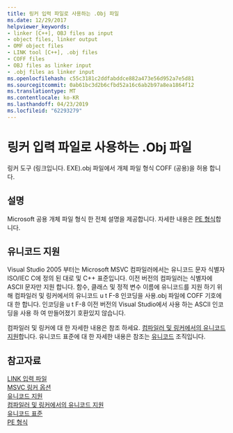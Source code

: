 ```yaml
---
title: 링커 입력 파일로 사용하는 .Obj 파일
ms.date: 12/29/2017
helpviewer_keywords:
- linker [C++], OBJ files as input
- object files, linker output
- OMF object files
- LINK tool [C++], .obj files
- COFF files
- OBJ files as linker input
- .obj files as linker input
ms.openlocfilehash: c55c3181c2ddfabddce882a473e56d952a7e5d81
ms.sourcegitcommit: 0ab61bc3d2b6cfbd52a16c6ab2b97a8ea1864f12
ms.translationtype: MT
ms.contentlocale: ko-KR
ms.lasthandoff: 04/23/2019
ms.locfileid: "62293279"
---
```

# <a name="obj-files-as-linker-input"></a>링커 입력 파일로 사용하는 .Obj 파일

링커 도구 (링크입니다. EXE).obj 파일에서 개체 파일 형식 COFF (공용)을 허용 합니다.

## <a name="remarks"></a>설명

Microsoft 공용 개체 파일 형식 한 전체 설명을 제공합니다. 자세한 내용은 [PE 형식](/windows/desktop/Debug/pe-format)합니다.

## <a name="unicode-support"></a>유니코드 지원

Visual Studio 2005 부터는 Microsoft MSVC 컴파일러에서는 유니코드 문자 식별자 ISO/IEC C에 정의 된 대로 및 C++ 표준입니다. 이전 버전의 컴파일러는 식별자에 ASCII 문자만 지원 합니다. 함수, 클래스 및 정적 변수 이름에 유니코드를 지원 하기 위해 컴파일러 및 링커에서의 유니코드 u t F-8 인코딩을 사용.obj 파일에 COFF 기호에 대 한 합니다. 인코딩을 u t F-8 이전 버전의 Visual Studio에서 사용 하는 ASCII 인코딩을 사용 하 여 만들어졌기 호환있지 않습니다.

컴파일러 및 링커에 대 한 자세한 내용은 참조 하세요. [컴파일러 및 링커에서의 유니코드 지원](unicode-support-in-the-compiler-and-linker.md)합니다. 유니코드 표준에 대 한 자세한 내용은 참조는 [유니코드](http://www.unicode.org/) 조직입니다.

## <a name="see-also"></a>참고자료

[LINK 입력 파일](link-input-files.md)<br/>
[MSVC 링커 옵션](linker-options.md)<br/>
[유니코드 지원](../../text/support-for-unicode.md)<br/>
[컴파일러 및 링커에서의 유니코드 지원](unicode-support-in-the-compiler-and-linker.md)<br/>
[유니코드 표준](http://www.unicode.org/)<br/>
[PE 형식](/windows/desktop/Debug/pe-format)
